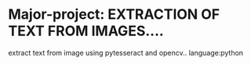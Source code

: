 # Major-project: EXTRACTION OF TEXT FROM IMAGES....
extract text from image using pytesseract and opencv..
language:python
